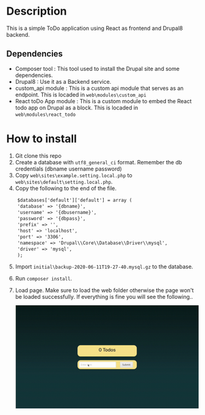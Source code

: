 # Description 

This is a simple ToDo application using React as frontend and Drupal8 backend. 

## Dependencies

- Composer tool : This tool used to install the Drupal site and some dependencies.
- Drupal8 : Use it as a Backend service.
- custom_api module : This is a custom api module that serves as an endpoint. This is locaded in `web\modules\custom_api`
- React toDo App module : This is a custom module to embed the React todo app on Drupal as a block.  This is locaded in `web\modules\react_todo`

# How to install

1. Git clone this repo
2. Create a database with `utf8_general_ci` format. Remember the db credentials (dbname username password)
3. Copy `web\sites\example.setting.local.php` to `web\sites\default\setting.local.php`.
4. Copy the following to the end of the file.

```
    $databases['default']['default'] = array (
    'database' => '{dbname}',
    'username' => '{dbusername}',
    'password' => '{dbpass}',
    'prefix' => '',
    'host' => 'localhost',
    'port' => '3306',
    'namespace' => 'Drupal\\Core\\Database\\Driver\\mysql',
    'driver' => 'mysql',
    );
```
5. Import `initial\backup-2020-06-11T19-27-40.mysql.gz` to the database.
6. Run `composer install`.
7. Load page. Make sure to load the web folder otherwise the page won't be loaded successfully.
    If everything is fine you will see the following..
    
    ![alt text](https://github.com/Orestisef/toDoApp/blob/master/toDoApp.gif "Demo" ) 
